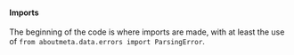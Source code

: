 #### Imports

The beginning of the code is where imports are made, with at least the use of `from aboutmeta.data.errors import ParsingError`.

